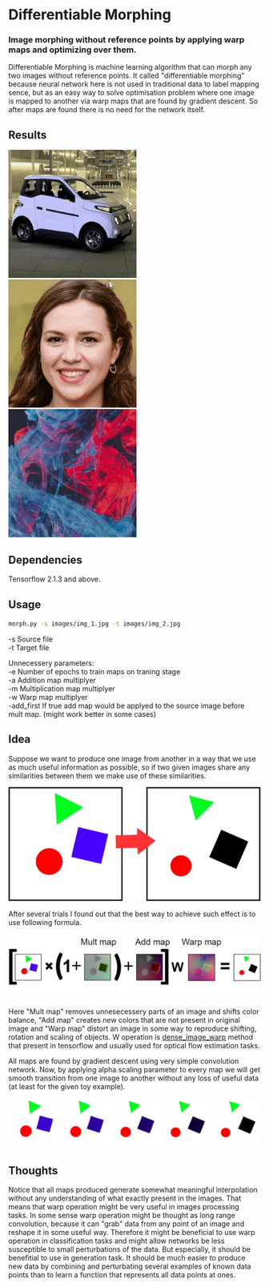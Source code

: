 # Differentiable Morphing

### Image morphing without reference points by applying warp maps and optimizing over them.  
Differentiable Morphing is machine learning algorithm that can morph any two images without reference points. It called "differentiable morphing" because neural network here is not used in traditional data to label mapping sence, but as an easy way to solve optimisation problem where one image is mapped to another via warp maps that are found by gradient descent. So after maps are found there is no need for the network itself.

## Results
![example 1](images/example_1.gif)
![example 2](images/example_2.gif)
![example 3](images/example_3.gif)

## Dependencies

Tensorflow 2.1.3 and above.

## Usage

```bash
morph.py -s images/img_1.jpg -t images/img_2.jpg
```
-s Source file  
-t Target file  
  
Unnecessery parameters:  
-e Number of epochs to train maps on traning stage  
-a Addition map multiplyer  
-m Multiplication map multiplyer  
-w Warp map multiplyer  
-add_first If true add map would be applyed to the source image before mult map. (might work better in some cases)
  
## Idea

Suppose we want to produce one image from another in a way that we use as much useful information as possible, so if two given images share any similarities between them we make use of these similarities. 
  
![toy_example](images/toy_example.jpg)  
  
After several trials I found out that the best way to achieve such effect is to use following formula.  
  
![formula](images/formula.jpg)  
  
Here "Mult map" removes unnesecessery parts of an image and shifts color balance, "Add map" creates new colors that are not present in original image and "Warp map" distort an image in some way to reproduce shifting, rotation and scaling of objects. W operation is [dense_image_warp](https://www.tensorflow.org/addons/api_docs/python/tfa/image/dense_image_warp) method that present in tensorflow and usually used for optical flow estimation tasks. 
  
All maps are found by gradient descent using very simple convolution network. Now, by applying alpha scaling parameter to every map we will get smooth transition from one image to another without any loss of useful data (at least for the given toy example).  
  
![transition](images/transition.jpg) 
  
  
## Thoughts

Notice that all maps produced generate somewhat meaningful interpolation without any understanding of what exactly present in the images. That means that warp operation might be very useful in images processing tasks. In some sense warp operation might be thought as long range convolution, because it can "grab" data from any point of an image and reshape it in some useful way. Therefore it might be beneficial to use warp operation in classification tasks and might allow networks be less susceptible to small perturbations of the data. But especially, it should be benefitial to use in generation task. It should be much easier to produce new data by combining and perturbating several examples of known data points than to learn a function that represents all data points at ones.
